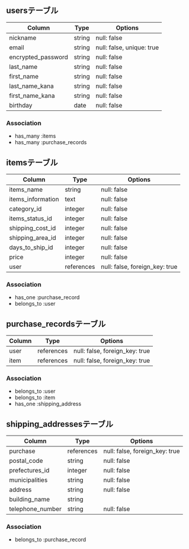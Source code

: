 ## usersテーブル

| Column              | Type   | Options                   |
| --------------------| ------ | --------------------------|
| nickname            | string | null: false               |
| email               | string | null: false, unique: true |
| encrypted_password  | string | null: false               |
| last_name           | string | null: false               |
| first_name          | string | null: false               |
| last_name_kana      | string | null: false               |
| first_name_kana     | string | null: false               |
| birthday            | date   | null: false               |

### Association
- has_many :items
- has_many :purchase_records

## itemsテーブル

| Column              | Type       | Options                        |
| --------------------| -----------| -------------------------------|
| items_name          | string     | null: false                    |
| items_information   | text       | null: false                    |
| category_id         | integer    | null: false                    |
| items_status_id     | integer    | null: false                    |
| shipping_cost_id    | integer    | null: false                    |
| shipping_area_id    | integer    | null: false                    |
| days_to_ship_id     | integer    | null: false                    |
| price               | integer    | null: false                    |
| user                | references | null: false, foreign_key: true |

### Association
- has_one :purchase_record
- belongs_to :user

## purchase_recordsテーブル

| Column    | Type       | Options                        |
| --------- | ---------- | -------------------------------|
| user      | references | null: false, foreign_key: true |
| item      | references | null: false, foreign_key: true |

### Association
- belongs_to :user
- belongs_to :item
- has_one :shipping_address

## shipping_addressesテーブル

| Column           | Type      | Options                      |
| -----------------| ----------| -----------------------------|
| purchase         | references|null: false, foreign_key: true|
| postal_code      | string    | null: false                  |
| prefectures_id   | integer   | null: false                  |
| municipalities   | string    | null: false                  |
| address          | string    | null: false                  |
| building_name    | string    |                              |
| telephone_number | string    | null: false                  |

### Association
- belongs_to :purchase_record